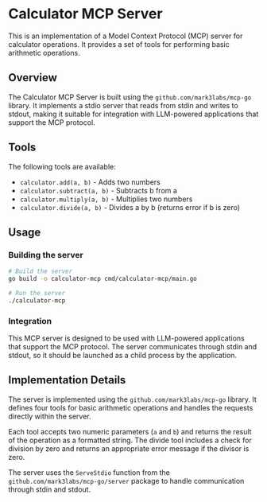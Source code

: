 # Calculator MCP Server

This is an implementation of a Model Context Protocol (MCP) server for calculator operations. It provides a set of tools for performing basic arithmetic operations.

## Overview

The Calculator MCP Server is built using the `github.com/mark3labs/mcp-go` library. It implements a stdio server that reads from stdin and writes to stdout, making it suitable for integration with LLM-powered applications that support the MCP protocol.

## Tools

The following tools are available:

- `calculator.add(a, b)` - Adds two numbers
- `calculator.subtract(a, b)` - Subtracts b from a
- `calculator.multiply(a, b)` - Multiplies two numbers
- `calculator.divide(a, b)` - Divides a by b (returns error if b is zero)

## Usage

### Building the server

```bash
# Build the server
go build -o calculator-mcp cmd/calculator-mcp/main.go

# Run the server
./calculator-mcp
```

### Integration

This MCP server is designed to be used with LLM-powered applications that support the MCP protocol. The server communicates through stdin and stdout, so it should be launched as a child process by the application.

## Implementation Details

The server is implemented using the `github.com/mark3labs/mcp-go` library. It defines four tools for basic arithmetic operations and handles the requests directly within the server.

Each tool accepts two numeric parameters (`a` and `b`) and returns the result of the operation as a formatted string. The divide tool includes a check for division by zero and returns an appropriate error message if the divisor is zero.

The server uses the `ServeStdio` function from the `github.com/mark3labs/mcp-go/server` package to handle communication through stdin and stdout.
